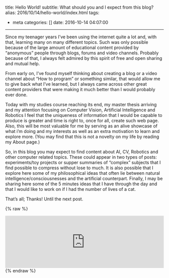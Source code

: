 title: Hello World!
subtitle: What should you and I expect from this blog?
alias: 2016/10/14/hello-world/index.html
tags:
  - meta
categories: []
date: 2016-10-14 04:07:00
---
Since my teenager years I’ve been using the internet quite a lot and, with that, learning many on many different topics. Such was only possible because of the large amount of educational content provided by “anonymous” people through blogs, forums and video channels. Probably because of that, I always felt admired by this spirit of free and open sharing and mutual help.

From early on, I’ve found myself thinking about creating a blog or a video channel about “How to program” or something similar, that would allow me to give back what I’ve learned, but I always came across other great content providers that were making it much better than I would probably ever done.

Today with my studies course reaching its end, my master thesis arriving and my attention focusing on Computer Vision, Artificial Intelligence and Robotics I feel that the uniqueness of information that I would be capable to produce is greater and time is right to, once for all, create such web page. Also, this will be most valuable for me by serving as an alive showcase of what i’m doing and my interests as well as an extra motivation to learn and explore more. (You may find that this is not a 	novelty on my life by reading my About page.)

So, in this blog you may expect to find content about AI, CV, Robotics and other computer related topics. These could appear in two types of posts: experiments/toy projects or supper summaries of “complex” subjects that I find possible to compress without lose to much. It is also possible that I explore here some of my philosophical ideas that often lie between natural intelligence/consciousnesses and the artificial counterpart. Finally, I may be sharing here some of the 5 minutes ideas that I have through the day and that I would like to work on if I had the number of lives of a cat.

That’s all; Thanks!
Until the next post.

{% raw %}
<iframe width="100%" height="166" scrolling="no" frameborder="no" src="https://w.soundcloud.com/player/?url=https%3A//api.soundcloud.com/tracks/273662969&amp;color=000000&amp;auto_play=false&amp;hide_related=false&amp;show_comments=true&amp;show_user=true&amp;show_reposts=false"></iframe>
{% endraw %}